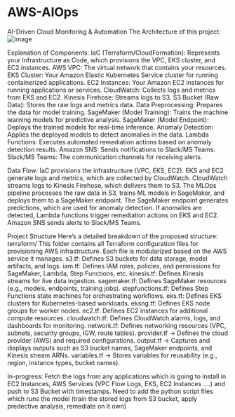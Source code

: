 # AWS-AIOps
AI-Driven Cloud Monitoring &amp; Automation
The Architecture of this project:
![image](https://github.com/user-attachments/assets/cca3f439-38e6-4f88-94b8-fd6ded846756)

Explanation of Components:
IaC (Terraform/CloudFormation): Represents your Infrastructure as Code, which provisions the VPC, EKS cluster, and EC2 instances.
AWS VPC: The virtual network that contains your resources.
EKS Cluster: Your Amazon Elastic Kubernetes Service cluster for running containerized applications.
EC2 Instances: Your Amazon EC2 instances for running applications or services.
CloudWatch: Collects logs and metrics from EKS and EC2.
Kinesis Firehose: Streams logs to S3.
S3 Bucket (Raw Data): Stores the raw logs and metrics data.
Data Preprocessing: Prepares the data for model training.
SageMaker (Model Training): Trains the machine learning models for predictive analysis.
SageMaker (Model Endpoint): Deploys the trained models for real-time inference.
Anomaly Detection: Applies the deployed models to detect anomalies in the data.
Lambda Functions: Executes automated remediation actions based on anomaly detection results.
Amazon SNS: Sends notifications to Slack/MS Teams.
Slack/MS Teams: The communication channels for receiving alerts.

Data Flow:
IaC provisions the infrastructure (VPC, EKS, EC2).
EKS and EC2 generate logs and metrics, which are collected by CloudWatch.
CloudWatch streams logs to Kinesis Firehose, which delivers them to S3.
The MLOps pipeline processes the raw data in S3, trains ML models in SageMaker, and deploys them to a SageMaker endpoint.
The SageMaker endpoint generates predictions, which are used for anomaly detection.
If anomalies are detected, Lambda functions trigger remediation actions on EKS and EC2.
Amazon SNS sends alerts to Slack/MS Teams.

Project Structure
Here’s a detailed breakdown of the proposed structure:
terraform/
This folder contains all Terraform configuration files for provisioning AWS infrastructure. Each file is modularized based on the AWS service it manages.
s3.tf: Defines S3 buckets for data storage, model artifacts, and logs.
iam.tf: Defines IAM roles, policies, and permissions for SageMaker, Lambda, Step Functions, etc.
kinesis.tf: Defines Kinesis streams for live data ingestion.
sagemaker.tf: Defines SageMaker resources (e.g., models, endpoints, training jobs).
stepfunctions.tf: Defines Step Functions state machines for orchestrating workflows.
eks.tf: Defines EKS clusters for Kubernetes-based workloads.
eksng.tf: Defines EKS node groups for worker nodes.
ec2.tf: Defines EC2 instances for additional compute resources.
cloudwatch.tf: Defines CloudWatch alarms, logs, and dashboards for monitoring.
network.tf: Defines networking resources (VPC, subnets, security groups, IGW, route tables).
provider.tf → Defines the cloud provider (AWS) and required configurations.
output.tf → Captures and displays outputs such as S3 bucket names, SageMaker endpoints, and Kinesis stream ARNs.
variables.tf → Stores variables for reusability (e.g., region, instance types, bucket names).

In-progress:
Fetch the logs from any applications which is going to install in EC2 Instances, AWS Services (VPC Flow Logs, EKS, EC2 Instances ....) and push to S3 Bucket with timestamps.
Need to add the python script files which runs the model (train the stored logs from S3 bucket, apply predective analysis, remediate on it own)
